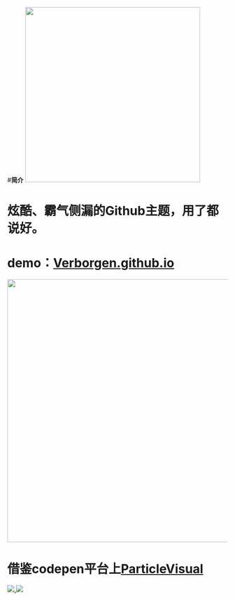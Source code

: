 #**简介**
<img src="https://cdn.jsdelivr.net/gh/Verborgen/PicGo@main//f%20i%20g%20e%20r.png" width="400px">

# 炫酷、霸气侧漏的Github主题，用了都说好。

# demo：[Verborgen.github.io](https://verborgen.github.io/)

<img src="https://cdn.jsdelivr.net/gh/Verborgen/PicGo@main//%E5%B8%83%E5%8A%A0%E8%BF%AA.png" width="600px">

# 借鉴codepen平台上[ParticleVisual](https://codepen.io/y_endo/pen/gObOxoM)

[![](https://img.shields.io/badge/author-Jueee-green),![](https://img.shields.io/badge/just%20the%20message-8A2BE2" )](https://verborgen.github.io/)






